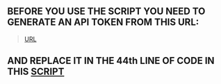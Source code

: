 ## BEFORE YOU USE THE SCRIPT YOU NEED TO GENERATE AN API TOKEN FROM THIS URL:
> <a href='https://developer.clashofclans.com/#/new-key'>URL</a>

## AND REPLACE IT IN THE 44th LINE OF CODE IN THIS <a href='https://github.com/new92/Supercell/blob/main/ClashofClans/ClashofInfo.py'>SCRIPT</a>
